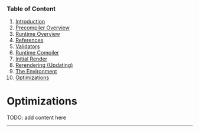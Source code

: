 ### Table of Content

1. [Introduction](./01-introduction.md)
2. [Precompiler Overview](./02-precompiler-overview.md)
3. [Runtime Overview](./03-runtime-overview.md)
4. [References](./04-references.md)
5. [Validators](./05-validators.md)
6. [Runtime Compiler](./06-runtime-compiler.md)
7. [Initial Render](./07-initial-render.md)
8. [Rerendering (Updating)](./08-rerendering-updating.md)
9. [The Environment](./09-the-environment.md)
10. [Optimizations](./10-optimizations.md)

# Optimizations

TODO: add content here

* * *
